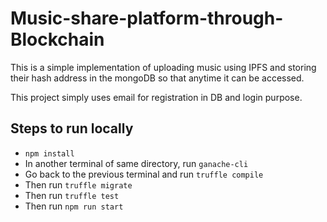 # Music-share-platform-through-Blockchain

This is a simple implementation of uploading music using IPFS and storing their hash address in the mongoDB so that anytime it can be accessed. 

This project simply uses email for registration in DB and login purpose.

## Steps to run locally

- ```npm install```
- In another terminal of same directory, run ```ganache-cli```
- Go back to the previous terminal and run ```truffle compile```
- Then run ```truffle migrate```
- Then run ```truffle test```
- Then run ```npm run start```
